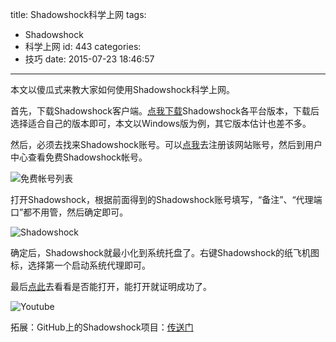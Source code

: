 title: Shadowshock科学上网
tags:
  - Shadowshock
  - 科学上网
id: 443
categories:
  - 技巧
date: 2015-07-23 18:46:57
---

本文以傻瓜式来教大家如何使用Shadowshock科学上网。<!--more-->


首先，下载Shadowshock客户端。[点我下载](http://pan.baidu.com/s/1gdCluYv)Shadowshock各平台版本，下载后选择适合自己的版本即可，本文以Windows版为例，其它版本估计也差不多。


然后，必须去找来Shadowshock账号。可以[点我](http://www.ss-link.com)去注册该网站账号，然后到用户中心查看免费Shadowshock帐号。


![免费帐号列表](http://qiniu.e12e.com/2015/07/23/截图20150723180810.jpg)


打开Shadowshock，根据前面得到的Shadowshock账号填写，“备注”、“代理端口”都不用管，然后确定即可。


![Shadowshock](http://qiniu.e12e.com/2015/07/23/截图20150723180937.jpg)


确定后，Shadowshock就最小化到系统托盘了。右键Shadowshock的纸飞机图标，选择第一个启动系统代理即可。


最后[点此](https://www.youtube.com/)去看看是否能打开，能打开就证明成功了。


![Youtube](http://qiniu.e12e.com/2015/07/23/截图20150723181117.jpg)

拓展：GitHub上的Shadowshock项目：[传送门](https://github.com/shadowsocks/shadowsocks)